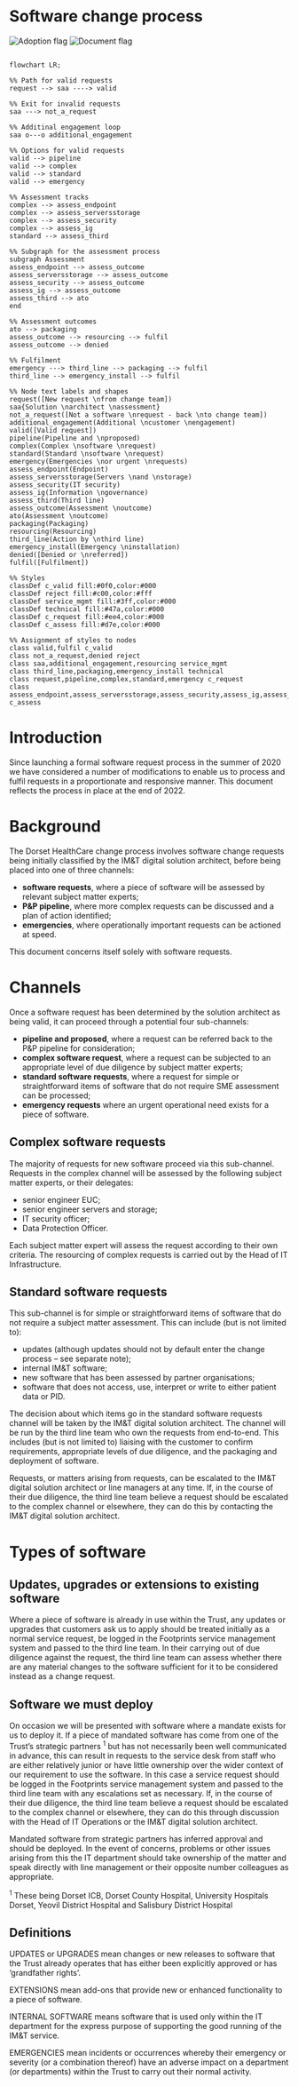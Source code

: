 # Software change process

![Adoption flag](https://img.shields.io/badge/DHC%20adoption%20state-Adopted-red) ![Document flag](https://img.shields.io/badge/Document%20state-Finalised-green)

```mermaid

flowchart LR;

%% Path for valid requests
request --> saa ----> valid

%% Exit for invalid requests
saa ---> not_a_request

%% Additinal engagement loop
saa o---o additional_engagement

%% Options for valid requests
valid --> pipeline
valid --> complex
valid --> standard
valid --> emergency

%% Assessment tracks
complex --> assess_endpoint
complex --> assess_serversstorage
complex --> assess_security
complex --> assess_ig
standard --> assess_third

%% Subgraph for the assessment process
subgraph Assessment
assess_endpoint --> assess_outcome
assess_serversstorage --> assess_outcome
assess_security --> assess_outcome
assess_ig --> assess_outcome
assess_third --> ato
end

%% Assessment outcomes
ato --> packaging
assess_outcome --> resourcing --> fulfil
assess_outcome --> denied

%% Fulfilment
emergency ---> third_line --> packaging --> fulfil
third_line --> emergency_install --> fulfil

%% Node text labels and shapes
request([New request \nfrom change team])
saa{Solution \narchitect \nassessment}
not_a_request([Not a software \nrequest - back \nto change team])
additional_engagement(Additional \ncustomer \nengagement)
valid([Valid request])
pipeline(Pipeline and \nproposed)
complex(Complex \nsoftware \nrequest)
standard(Standard \nsoftware \nrequest)
emergency(Emergencies \nor urgent \nrequests)
assess_endpoint(Endpoint)
assess_serversstorage(Servers \nand \nstorage)
assess_security(IT security)
assess_ig(Information \ngovernance)
assess_third(Third line)
assess_outcome(Assessment \noutcome)
ato(Assessment \noutcome)
packaging(Packaging)
resourcing(Resourcing)
third_line(Action by \nthird line)
emergency_install(Emergency \ninstallation)
denied([Denied or \nreferred])
fulfil([Fulfilment])

%% Styles
classDef c_valid fill:#0f0,color:#000
classDef reject fill:#c00,color:#fff
classDef service_mgmt fill:#3ff,color:#000
classDef technical fill:#47a,color:#000
classDef c_request fill:#ee4,color:#000
classDef c_assess fill:#d7e,color:#000

%% Assignment of styles to nodes
class valid,fulfil c_valid
class not_a_request,denied reject
class saa,additional_engagement,resourcing service_mgmt
class third_line,packaging,emergency_install technical
class request,pipeline,complex,standard,emergency c_request
class assess_endpoint,assess_serversstorage,assess_security,assess_ig,assess_third,assess_outcome,ato c_assess

```

# Introduction
Since launching a formal software request process in the summer of 2020 we have considered a number of modifications to enable us to process and fulfil requests in a proportionate and responsive manner. This document reflects the process in place at the end of 2022.

# Background
The Dorset HealthCare change process involves software change requests being initially classified by the IM&T digital solution architect, before being placed into one of three channels:
* **software requests**, where a piece of software will be assessed by relevant subject matter experts;
* **P&P pipeline**, where more complex requests can be discussed and a plan of action identified;
* **emergencies**, where operationally important requests can be actioned at speed.

This document concerns itself solely with software requests.

# Channels
Once a software request has been determined by the solution architect as being valid, it can proceed through a potential four sub-channels:
* **pipeline and proposed**, where a request can be referred back to the P&P pipeline for consideration;
* **complex software request**, where a request can be subjected to an appropriate level of due diligence by subject matter experts;
* **standard software requests**, where a request for simple or straightforward items of software that do not require SME assessment can be processed;
* **emergency requests** where an urgent operational need exists for a piece of software.

## Complex software requests
The majority of requests for new software proceed via this sub-channel. Requests in the complex channel will be assessed by the following subject matter experts, or their delegates:
* senior engineer EUC;
* senior engineer servers and storage;
* IT security officer;
* Data Protection Officer.

Each subject matter expert will assess the request according to their own criteria. The resourcing of complex requests is carried out by the Head of IT Infrastructure.

## Standard software requests
This sub-channel is for simple or straightforward items of software that do not require a subject matter assessment. This can include (but is not limited to):
* updates (although updates should not by default enter the change process – see separate note);
* internal IM&T software;
* new software that has been assessed by partner organisations;
* software that does not access, use, interpret or write to either patient data or PID.

The decision about which items go in the standard software requests channel will be taken by the IM&T digital solution architect. The channel will be run by the third line team who own the requests from end-to-end. This includes (but is not limited to) liaising with the customer to confirm requirements, appropriate levels of due diligence, and the packaging and deployment of software.

Requests, or matters arising from requests, can be escalated to the IM&T digital solution architect or line managers at any time. If, in the course of their due diligence, the third line team believe a request should be escalated to the complex channel or elsewhere, they can do this by contacting the IM&T digital solution architect.

# Types of software

## Updates, upgrades or extensions to existing software
Where a piece of software is already in use within the Trust, any updates or upgrades that customers ask us to apply should be treated initially as a normal service request, be logged in the Footprints service management system and passed to the third line team. In their carrying out of due diligence against the request, the third line team can assess whether there are any material changes to the software sufficient for it to be considered instead as a change request.

## Software we must deploy
On occasion we will be presented with software where a mandate exists for us to deploy it. If a piece of mandated software has come from one of the Trust’s strategic partners <sup>1</sup> but has not necessarily been well communicated in advance, this can result in requests to the service desk from staff who are either relatively junior or have little ownership over the wider context of our requirement to use the software. In this case a service request should be logged in the Footprints service management system and passed to the third line team with any escalations set as necessary. If, in the course of their due diligence, the third line team believe a request should be escalated to the complex channel or elsewhere, they can do this through discussion with the Head of IT Operations or the IM&T digital solution architect.

Mandated software from strategic partners has inferred approval and should be deployed. In the event of concerns, problems or other issues arising from this the IT department should take ownership of the matter and speak directly with line management or their opposite number colleagues as appropriate.

<sup>1</sup> These being Dorset ICB, Dorset County Hospital, University Hospitals Dorset, Yeovil District Hospital and Salisbury District Hospital

## Definitions
UPDATES or UPGRADES mean changes or new releases to software that the Trust already operates that has either been explicitly approved or has ‘grandfather rights’. 

EXTENSIONS mean add-ons that provide new or enhanced functionality to a piece of software.

INTERNAL SOFTWARE means software that is used only within the IT department for the express purpose of supporting the good running of the IM&T service.

EMERGENCIES mean incidents or occurrences whereby their emergency or severity (or a combination thereof) have an adverse impact on a department (or departments) within the Trust to carry out their normal activity.